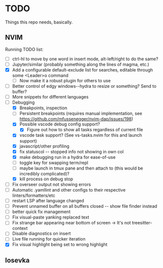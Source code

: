 # TODO

Things this repo needs, basically.

## NVIM

Running TODO list:

- [ ] ctrl-hl to move by one word in insert mode, alt-left/right to do the same?
- [ ] Jupyter/similar (probably something along the lines of magma, etc.)
- [x] Add a configurable default-exclude list for searches, editable through some \<Leader>o command
  - [ ] Now make it a robust plugin for others to use
- [ ] Better control of edgy windows--hydra to resize or something? Send to buffer?
- [ ] More snippets for different languages
- [ ] Debugging
  - [x] Breakpoints, inspection
  - [ ] Persistent breakpoints (requires manual implementation, see https://github.com/mfussenegger/nvim-dap/issues/198)
  - [x] Possible vscode debug config support?
    - [x] Figure out how to show all tasks regardless of current file
  - [x] vscode task support? (See vs-tasks.nvim for this and launch support)
  - [x] javascript/other profiling
  - [x] fix statuscol -- stopped info not showing in own col
  - [x] make debugging run in a hydra for ease-of-use
  - [ ] toggle key for swapping term/repl
  - [ ] maybe launch in tmux pane and then attach to (this would be incredibly complicated)?
  - [x] kill process on debug stop
- [ ] Fix overseer output not showing errors
- [ ] Automatic .yamllint and other configs to their respective linters/formatters/etc
- [ ] restart LSP after language changed
- [ ] Prevent unnamed buffer on all buffers closed -- show file finder instead
- [ ] better quick fix management
- [ ] Fix visual-paste yanking replaced text
- [ ] Fix strange bar appearing near bottom of screen -> It's not treesitter-context
- [ ] Disable diagnostics on insert
- [ ] Live file running for quicker iteration
- [x] Fix visual highlight being set to wrong highlight

## Iosevka

